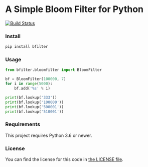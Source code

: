 # A Simple Bloom Filter for Python

[![Build Status](https://travis-ci.org/sysatom/python-bloom-filter.svg?branch=master)](https://travis-ci.org/sysatom/python-bloom-filter)

### Install

```bash
pip install bfilter
```

### Usage

```python
from bfilter.bloomfilter import BloomFilter

bf = BloomFilter(100000, 7)
for i in range(5000):
    bf.add('%s' % i)

print(bf.lookup('333'))
print(bf.lookup('100000'))
print(bf.lookup('500001'))
print(bf.lookup('510001'))
```

### Requirements

This project requires Python 3.6 or newer.

### License


You can find the license for this code in [the LICENSE file](LICENSE).
